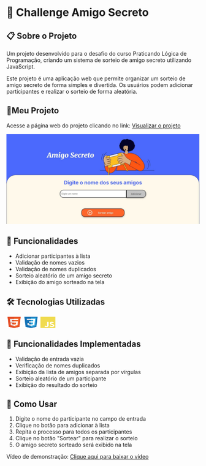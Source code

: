 # 🎁 Challenge Amigo Secreto
## 📋 Sobre o Projeto
Um projeto desenvolvido para o desafio do curso Praticando Lógica de Programação, criando um sistema de sorteio de amigo secreto utilizando JavaScript.

Este projeto é uma aplicação web que permite organizar um sorteio de amigo secreto de forma simples e divertida. Os usuários podem adicionar participantes e realizar o sorteio de forma aleatória.

## 🔗Meu Projeto
Acesse a página web do projeto clicando no link:
[Visualizar o projeto](https://geovanigaldino.github.io/projeto-amigo-secreto/)

![Capa amigo secreto](assets/capa-amigo-secreto.jpeg)

## 🚀 Funcionalidades

- Adicionar participantes à lista
- Validação de nomes vazios
- Validação de nomes duplicados
- Sorteio aleatório de um amigo secreto
- Exibição do amigo sorteado na tela

## 🛠️ Tecnologias Utilizadas

<div style="display: inline-block">
  <img align="center" alt="HTML5" height="30" width="40" src="https://raw.githubusercontent.com/devicons/devicon/master/icons/html5/html5-original.svg">
  <img align="center" alt="CSS3" height="30" width="40" src="https://raw.githubusercontent.com/devicons/devicon/master/icons/css3/css3-original.svg">
  <img align="center" alt="JavaScript" height="30" width="40" src="https://raw.githubusercontent.com/devicons/devicon/master/icons/javascript/javascript-plain.svg">
</div>

## 🎯 Funcionalidades Implementadas

- Validação de entrada vazia
- Verificação de nomes duplicados
- Exibição da lista de amigos separada por vírgulas
- Sorteio aleatório de um participante
- Exibição do resultado do sorteio

## 📱 Como Usar

1. Digite o nome do participante no campo de entrada
2. Clique no botão para adicionar à lista
3. Repita o processo para todos os participantes
4. Clique no botão "Sortear" para realizar o sorteio
5. O amigo secreto sorteado será exibido na tela

Vídeo de demonstração: [Clique aqui para baixar o vídeo](video/video-tutorial-amigo-secreto.mp4)

